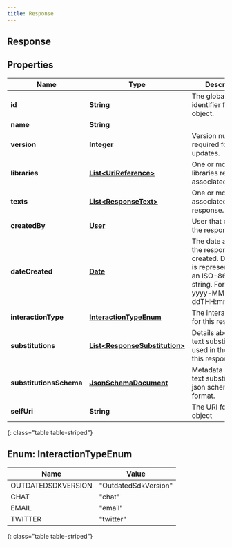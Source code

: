 ```yaml
---
title: Response
---
```

## Response


## Properties

| Name | Type | Description | Notes |
| ------------ | ------------- | ------------- | ------------- |
| **id** | **String** | The globally unique identifier for the object. |  [optional] |
| **name** | **String** |  |  [optional] |
| **version** | **Integer** | Version number required for updates. |  [optional] |
| **libraries** | [**List&lt;UriReference&gt;**](UriReference.html) | One or more libraries response is associated with. |  |
| **texts** | [**List&lt;ResponseText&gt;**](ResponseText.html) | One or more texts associated with the response. |  |
| **createdBy** | [**User**](User.html) | User that created the response |  [optional] |
| **dateCreated** | [**Date**](Date.html) | The date and time the response was created. Date time is represented as an ISO-8601 string. For example: yyyy-MM-ddTHH:mm:ss.SSSZ |  [optional] |
| **interactionType** | [**InteractionTypeEnum**](#InteractionTypeEnum) | The interaction type for this response. |  [optional] |
| **substitutions** | [**List&lt;ResponseSubstitution&gt;**](ResponseSubstitution.html) | Details about any text substitutions used in the texts for this response. |  [optional] |
| **substitutionsSchema** | [**JsonSchemaDocument**](JsonSchemaDocument.html) | Metadata about the text substitutions in json schema format. |  [optional] |
| **selfUri** | **String** | The URI for this object |  [optional] |
{: class="table table-striped"}


<a name="InteractionTypeEnum"></a>

## Enum: InteractionTypeEnum

| Name | Value |
| ---- | ----- |
| OUTDATEDSDKVERSION | &quot;OutdatedSdkVersion&quot; |
| CHAT | &quot;chat&quot; |
| EMAIL | &quot;email&quot; |
| TWITTER | &quot;twitter&quot; |
{: class="table table-striped"}



